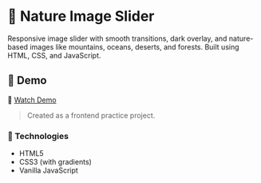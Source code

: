 # 🌿 Nature Image Slider

Responsive image slider with smooth transitions, dark overlay, and nature-based images like mountains, oceans, deserts, and forests. Built using HTML, CSS, and JavaScript.

## 🎥 Demo

🎥 [Watch Demo](demo.mp4)

> Created as a frontend practice project.

### 📁 Technologies
- HTML5
- CSS3 (with gradients)
- Vanilla JavaScript
